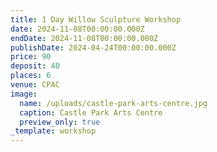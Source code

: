 ```yaml
---
title: 1 Day Willow Sculpture Workshop
date: 2024-11-08T00:00:00.000Z
endDate: 2024-11-08T00:00:00.000Z
publishDate: 2024-04-24T00:00:00.000Z
price: 90
deposit: 40
places: 6
venue: CPAC
image:
  name: /uploads/castle-park-arts-centre.jpg
  caption: Castle Park Arts Centre
  preview_only: true
_template: workshop
---
```


